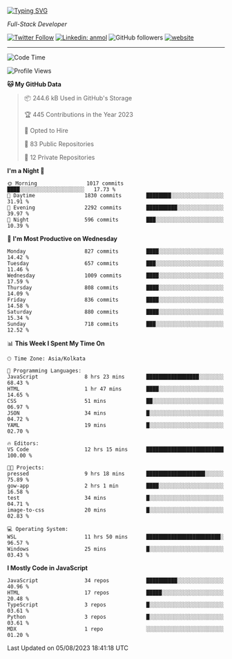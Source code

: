 [![Typing SVG](https://readme-typing-svg.herokuapp.com?lines=HI%2C+I'm+Tonal;I'm+a+Full+Stack+Developer)](https://git.io/typing-svg)

<p><em>Full-Stack Developer</em></p>

[![Twitter Follow](https://img.shields.io/twitter/follow/tonalmathew?style=flat)](https://twitter.com/intent/follow?screen_name=tonalmathew)
[![Linkedin: anmol](https://img.shields.io/badge/tonal-mathew?style=flat-square&logo=Linkedin&logoColor=white&link=https://www.linkedin.com/in/tonal-mathew/)](https://www.linkedin.com/in/tonal-mathew/)
![GitHub followers](https://img.shields.io/github/followers/tonalmathew?label=Follow&style=social)
[![website](https://img.shields.io/badge/Website-46a2f1.svg?&style=flat-square&logo=Google-Chrome&logoColor=white&link=http://tonalmathew.github.io/)](http://tonalmathew.github.io/)

---
<!--START_SECTION:waka-->
![Code Time](http://img.shields.io/badge/Code%20Time-1%2C127%20hrs%2011%20mins-blue)

![Profile Views](http://img.shields.io/badge/Profile%20Views-1-blue)

**🐱 My GitHub Data** 

> 📦 244.6 kB Used in GitHub's Storage 
 > 
> 🏆 445 Contributions in the Year 2023
 > 
> 💼 Opted to Hire
 > 
> 📜 83 Public Repositories 
 > 
> 🔑 12 Private Repositories 
 > 
**I'm a Night 🦉** 

```text
🌞 Morning                1017 commits        ████░░░░░░░░░░░░░░░░░░░░░   17.73 % 
🌆 Daytime                1830 commits        ████████░░░░░░░░░░░░░░░░░   31.91 % 
🌃 Evening                2292 commits        ██████████░░░░░░░░░░░░░░░   39.97 % 
🌙 Night                  596 commits         ███░░░░░░░░░░░░░░░░░░░░░░   10.39 % 
```
📅 **I'm Most Productive on Wednesday** 

```text
Monday                   827 commits         ████░░░░░░░░░░░░░░░░░░░░░   14.42 % 
Tuesday                  657 commits         ███░░░░░░░░░░░░░░░░░░░░░░   11.46 % 
Wednesday                1009 commits        ████░░░░░░░░░░░░░░░░░░░░░   17.59 % 
Thursday                 808 commits         ████░░░░░░░░░░░░░░░░░░░░░   14.09 % 
Friday                   836 commits         ████░░░░░░░░░░░░░░░░░░░░░   14.58 % 
Saturday                 880 commits         ████░░░░░░░░░░░░░░░░░░░░░   15.34 % 
Sunday                   718 commits         ███░░░░░░░░░░░░░░░░░░░░░░   12.52 % 
```


📊 **This Week I Spent My Time On** 

```text
🕑︎ Time Zone: Asia/Kolkata

💬 Programming Languages: 
JavaScript               8 hrs 23 mins       █████████████████░░░░░░░░   68.43 % 
HTML                     1 hr 47 mins        ████░░░░░░░░░░░░░░░░░░░░░   14.65 % 
CSS                      51 mins             ██░░░░░░░░░░░░░░░░░░░░░░░   06.97 % 
JSON                     34 mins             █░░░░░░░░░░░░░░░░░░░░░░░░   04.72 % 
YAML                     19 mins             █░░░░░░░░░░░░░░░░░░░░░░░░   02.70 % 

🔥 Editors: 
VS Code                  12 hrs 15 mins      █████████████████████████   100.00 % 

🐱‍💻 Projects: 
pressed                  9 hrs 18 mins       ███████████████████░░░░░░   75.89 % 
gow-app                  2 hrs 1 min         ████░░░░░░░░░░░░░░░░░░░░░   16.58 % 
test                     34 mins             █░░░░░░░░░░░░░░░░░░░░░░░░   04.71 % 
image-to-css             20 mins             █░░░░░░░░░░░░░░░░░░░░░░░░   02.83 % 

💻 Operating System: 
WSL                      11 hrs 50 mins      ████████████████████████░   96.57 % 
Windows                  25 mins             █░░░░░░░░░░░░░░░░░░░░░░░░   03.43 % 
```

**I Mostly Code in JavaScript** 

```text
JavaScript               34 repos            ██████████░░░░░░░░░░░░░░░   40.96 % 
HTML                     17 repos            █████░░░░░░░░░░░░░░░░░░░░   20.48 % 
TypeScript               3 repos             █░░░░░░░░░░░░░░░░░░░░░░░░   03.61 % 
Python                   3 repos             █░░░░░░░░░░░░░░░░░░░░░░░░   03.61 % 
MDX                      1 repo              ░░░░░░░░░░░░░░░░░░░░░░░░░   01.20 % 
```




 Last Updated on 05/08/2023 18:41:18 UTC
<!--END_SECTION:waka-->
